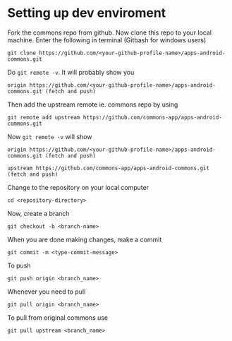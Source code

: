 # Setting up dev enviroment

Fork the commons repo from github. Now clone this repo to your local machine. Enter the following in terminal (Gitbash for windows users)

```
git clone https://github.com/<your-github-profile-name>/apps-android-commons.git
```

Do `git remote -v`. It will probably show you
```
origin https://github.com/<your-github-profile-name>/apps-android-commons.git (fetch and push)
```

Then add the upstream remote ie. commons repo by using
```
git remote add upstream https://github.com/commons-app/apps-android-commons.git
```

Now `git remote -v` will show 
```
origin https://github.com/<your-github-profile-name>/apps-android-commons.git (fetch and push)

upstream https://github.com/commons-app/apps-android-commons.git (fetch and push)
```
Change to the repository on your local computer 
```
cd <repository-directory>
```
Now, create a branch

```
git checkout -b <branch-name>
```
When you are done making changes, make a commit

```
git commit -m <type-commit-message>
```

To push
```
git push origin <branch_name>
```
Whenever you need to pull 

```
git pull origin <branch_name>
```

To pull from original commons use
```
git pull upstream <branch_name>
```